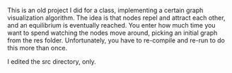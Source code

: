This is an old project I did for a class, implementing a certain graph visualization algorithm.
The idea is that nodes repel and attract each other, and an equilibrium is eventually reached.
You enter how much time you want to spend watching the nodes move around, picking an initial graph from the res folder.
Unfortunately, you have to re-compile and re-run to do this more than once.

I edited the src directory, only.
